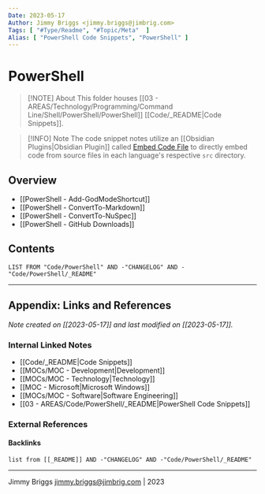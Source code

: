 ```yaml
---
Date: 2023-05-17
Author: Jimmy Briggs <jimmy.briggs@jimbrig.com>
Tags: [ "#Type/Readme", "#Topic/Meta"  ]
Alias: [ "PowerShell Code Snippets", "PowerShell" ]
---
```


# PowerShell

> [!NOTE] About
> This folder houses [[03 - AREAS/Technology/Programming/Command Line/Shell/PowerShell/PowerShell]] [[Code/_README|Code Snippets]].

> [!INFO] Note
> The code snippet notes utilize an [[Obsidian Plugins|Obsidian Plugin]] called [Embed Code File](https://github.com/almariah/embed-code-file/) to directly embed code from source files in each language's respective `src` directory.

## Overview

- [[PowerShell - Add-GodModeShortcut]]
- [[PowerShell - ConvertTo-Markdown]]
- [[PowerShell - ConvertTo-NuSpec]]
- [[PowerShell - GitHub Downloads]]

## Contents

```dataview
LIST FROM "Code/PowerShell" AND -"CHANGELOG" AND -"Code/PowerShell/_README"
```

***

## Appendix: Links and References

*Note created on [[2023-05-17]] and last modified on [[2023-05-17]].*

### Internal Linked Notes

- [[Code/_README|Code Snippets]]
- [[MOCs/MOC - Development|Development]]
- [[MOCs/MOC - Technology|Technology]]
- [[MOC - Microsoft|Microsoft Windows]]
- [[MOCs/MOC - Software|Software Engineering]]
- [[03 - AREAS/Code/PowerShell/_README|PowerShell Code Snippets]]


### External References

#### Backlinks

```dataview
list from [[_README]] AND -"CHANGELOG" AND -"Code/PowerShell/_README"
```


***

Jimmy Briggs <jimmy.briggs@jimbrig.com> | 2023

